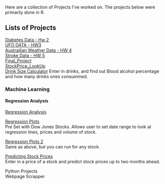 Here are a collection of Projects I've worked on. The projects below were primarily done in R.

## Lists of Projects

[Diabetes Data - Hw 2](https://pjsulliv34.github.io/dacss601/HW1+2/Hw2DiabetesData.html) <br />
[UFO DATA - HW3](https://pjsulliv34.github.io/dacss601/HW3/UFOwatchHW3.html) <br />
[Austrailian Weather Data - HW 4](https://pjsulliv34.github.io/dacss601/HW4/AustrailiaWeatherData.html) <br />
[Stroke Data - HW 5](https://pjsulliv34.github.io/dacss601/HW5/HW5_StrokeData.html) <br />
[Final_Project](https://pjsulliv34.github.io/dacss601/Final/Final-Project.html) <br />
[StockPrice_LookUp](https://pjsulliv34.shinyapps.io/Stock_Prices_LookUp/)<br />
[Drink Size Calculator](https://pjsulliv34.shinyapps.io/DrizeSizeCalculator/)
Enter in drinks, and find out Blood alcohol percentage and how many drinks ones consummed.

### Machine Learning
#### Regression Analysis

[Regression Analysis](https://pjsulliv34.github.io/DACSS603/Final_Project.html)


[Regression Plots](https://pjsulliv34.shinyapps.io/Regression_Plots/)<br />
Pre Set with Dow Jones Stocks. Allows user to set date range to look at regression lines, prices and volume of stock.

[Regression Plots 2](https://pjsulliv34.shinyapps.io/RegressionApp_2/)<br />
Same as above, but you can run for any stock.

[Predicting Stock Prices](https://pjsulliv34.github.io/R-Projects/Stock-Price-Predictions.html)<br />
Enter in a price of a stock and predict stock prices up to two months ahead.

Python Projects<br />
Webpage Scrapper
